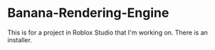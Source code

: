 # Banana-Rendering-Engine
This is for a project in Roblox Studio that I'm working on. There is an installer.
